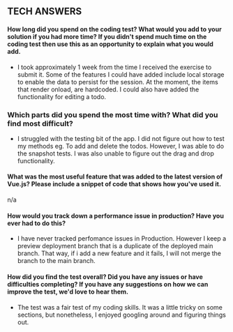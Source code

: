 ## TECH ANSWERS
#### How long did you spend on the coding test? What would you add to your solution if you had more time? If you didn't spend much time on the coding test then use this as an opportunity to explain what you would add.
- I took approximately 1 week from the time I received the exercise to submit it. Some of the features I could have added include local storage to enable the data to persist for the session. At the moment, the items that render onload, are hardcoded. I could also have added the functionality for editing a todo. 

### Which parts did you spend the most time with? What did you find most difficult?
- I struggled with the testing bit of the app. I did not figure out how to test my methods eg. To add and delete the todos. However, I was able to do the snapshot tests. I was also unable to figure out the drag and drop functionality. 

#### What was the most useful feature that was added to the latest version of Vue.js? Please include a snippet of code that shows how you've used it. 
n/a

#### How would you track down a performance issue in production? Have you ever had to do this?
- I have never tracked perfomance issues in Production. However I keep a preview deployment branch that is a duplicate of the deployed main branch. That way, if i add a new feature and it fails, I will not merge the branch to the main branch. 

#### How did you find the test overall? Did you have any issues or have difficulties completing? If you have any suggestions on how we can improve the test, we'd love to hear them.
- The test was a fair test of my coding skills. It was a little tricky on some sections, but nonetheless, I enjoyed googling around and figuring things out.